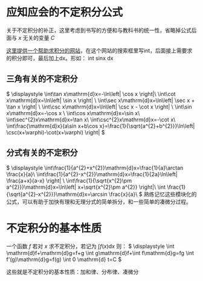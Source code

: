 # 应知应会的不定积分公式
关于不定积分的补正，这里考虑到书写的方便和与教科书的统一性，省略掉公式后面与 $x$ 无关的变量 $C$

[这里提供一个帮助求积分的网站](https://www.wolframalpha.com/)，在这个网站的搜索框里写int，后面接上需要求的积分即可，最后加上dx。形如： int sinx dx
## 三角有关的不定积分
$
\displaystyle 
\int\tan x\mathrm{d}x=-\ln\left| \cos x \right|\\
\int\cot x\mathrm{d}x=\ln\left| \sin x \right| \\
\int\sec x\mathrm{d}x=\ln\left| \sec x + \tan x \right| \\
\int\csc x\mathrm{d}x=\ln\left| \csc x - \cot x \right| \\
\int\sin x\mathrm{d}x=-\cos x \\
\int\cos x\mathrm{d}x=\sin x\\
\int\sec^{2}x\mathrm{d}x=\tan x\\
\int\csc^{2}x\mathrm{d}x=-\cot x\\
\int\frac{\mathrm{d}x}{a\sin x+b\cos x}=\frac{1}{\sqrt{a^{2}+b^{2}}}\ln\left| \csc(x+\varphi)-\cot(x+\varphi) \right| 
$
## 分式有关的不定积分
$
\displaystyle 
\int\frac{1}{a^{2}+x^{2}}\mathrm{d}x=\frac{1}{a}\arctan \frac{x}{a}\\
\int\frac{1}{a^{2}-x^{2}}\mathrm{d}x=\frac{1}{2a}\ln\left| \frac{a+x}{a-x} \right| \\
\int\frac{1}{\sqrt{x^{2}\pm a^{2}}}\mathrm{d}x=\ln\left| x+\sqrt{x^{2}\pm a^{2}} \right|\\
\int \frac{1}{\sqrt{a^{2}-x^{2}}}\mathrm{d}x=\arcsin \frac{x}{a}\\ 
$
熟练记忆这些模块化的公式，可以有助于加快有理和无理分式的简单拆分，和一些简单的凑微分过程。

# 不定积分的基本性质
一个函数 $f$ 若对 $x$ 求不定积分，若记为 $\int f(x)\mathrm{d}x$ 则：
$
\displaystyle 
\int \mathrm{d}f+\mathrm{d}g=f+g
\int g\mathrm{d}f+\int f\mathrm{d}g=fg
\int f'(g)\mathrm{d}g=f(g)
\int 0 \mathrm{d} t=C
$

这些就是不定积分的基本性质：加和律、分布律、凑微分
